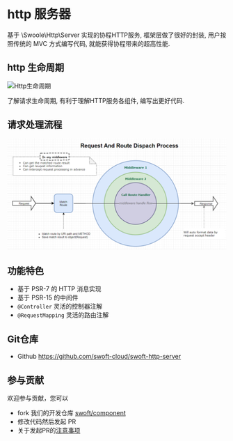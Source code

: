 # http 服务器

基于 \Swoole\Http\Server 实现的协程HTTP服务, 框架层做了很好的封装, 用户按照传统的 MVC 方式编写代码, 就能获得协程带来的超高性能.

## http 生命周期

![Http生命周期](../image/http-server/process/1.png)

了解请求生命周期, 有利于理解HTTP服务各组件, 编写出更好代码.

## 请求处理流程

![swoft2-request-flow](../image/http-server/swoft2-request-flow.png)

## 功能特色

- 基于 PSR-7 的 HTTP 消息实现
- 基于 PSR-15 的中间件
- `@Controller` 灵活的控制器注解
- `@RequestMapping` 灵活的路由注解

## Git仓库

- Github https://github.com/swoft-cloud/swoft-http-server

## 参与贡献

欢迎参与贡献，您可以

- fork 我们的开发仓库 [swoft/component](https://github.com/swoft-cloud/swoft-component)
- 修改代码然后发起 PR
- 关于发起PR的[注意事项](https://github.com/swoft-cloud/swoft/issues/829)
